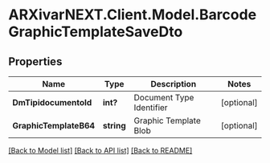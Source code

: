 # ARXivarNEXT.Client.Model.BarcodeGraphicTemplateSaveDto
## Properties

Name | Type | Description | Notes
------------ | ------------- | ------------- | -------------
**DmTipidocumentoId** | **int?** | Document Type Identifier | [optional] 
**GraphicTemplateB64** | **string** | Graphic Template Blob | [optional] 

[[Back to Model list]](../README.md#documentation-for-models) [[Back to API list]](../README.md#documentation-for-api-endpoints) [[Back to README]](../README.md)

